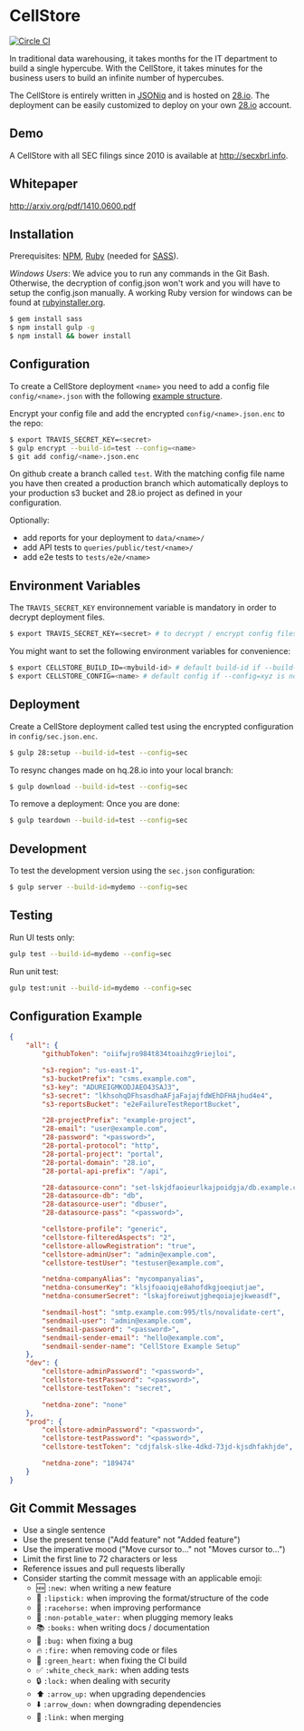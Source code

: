 # CellStore
[![Circle CI](https://circleci.com/gh/28msec/cellstore.svg?style=svg)](https://circleci.com/gh/28msec/cellstore)

In traditional data warehousing, it takes months for the IT department to build a single hypercube. 
With the CellStore, it takes minutes for the business users to build an infinite number of hypercubes.

The CellStore is entirely written in [JSONiq](http://jsoniq.org) and is hosted on [28.io](http://www.28.io). The deployment can be easily customized to deploy on your own [28.io](http://www.28.io) account.

## Demo
A CellStore with all SEC filings since 2010 is available at http://secxbrl.info.

## Whitepaper
http://arxiv.org/pdf/1410.0600.pdf

## Installation

Prerequisites: [NPM](https://www.npmjs.com/), [Ruby](https://www.ruby-lang.org/) (needed for [SASS](http://sass-lang.com/)).

*Windows Users*:
We advice you to run any commands in the Git Bash.
Otherwise, the decryption of config.json won't work and you will have to setup the config.json manually.
A working Ruby version for windows can be found at [rubyinstaller.org](http://rubyinstaller.org/downloads/).

```bash
$ gem install sass
$ npm install gulp -g
$ npm install && bower install
```

## Configuration
To create a CellStore deployment `<name>` you need to add a config file `config/<name>.json` with the following [example structure](#configuration-example).

Encrypt your config file and add the encrypted `config/<name>.json.enc` to the repo:
```bash
$ export TRAVIS_SECRET_KEY=<secret>
$ gulp encrypt --build-id=test --config=<name>
$ git add config/<name>.json.enc
```

On github create a branch called `test`. With the matching config file name you have then created a production branch
which automatically deploys to your production s3 bucket and 28.io project as defined in your configuration.

Optionally:
- add reports for your deployment to `data/<name>/`
- add API tests to `queries/public/test/<name>/`
- add e2e tests to `tests/e2e/<name>`

## Environment Variables
The `TRAVIS_SECRET_KEY` environnement variable is mandatory in order to decrypt deployment files.
```bash
$ export TRAVIS_SECRET_KEY=<secret> # to decrypt / encrypt config files
```

You might want to set the following environment variables for convenience:
```bash
$ export CELLSTORE_BUILD_ID=<mybuild-id> # default build-id if --build-id=xyz is not provided
$ export CELLSTORE_CONFIG=<name> # default config if --config=xyz is not provided
```

## Deployment
Create a CellStore deployment called test using the encrypted configuration in `config/sec.json.enc`.
```bash
$ gulp 28:setup --build-id=test --config=sec
```

To resync changes made on hq.28.io into your local branch:
```bash
$ gulp download --build-id=test --config=sec
```

To remove a deployment:
Once you are done:
```bash
$ gulp teardown --build-id=test --config=sec
```

## Development

To test the development version using the `sec.json` configuration:

```bash
$ gulp server --build-id=mydemo --config=sec
```

## Testing

Run UI tests only:
```bash
gulp test --build-id=mydemo --config=sec
```

Run unit test:
```bash
gulp test:unit --build-id=mydemo --config=sec
```

## Configuration Example
```json
{
    "all": {
        "githubToken": "oiifwjro984t834toaihzg9riejloi",

        "s3-region": "us-east-1",
        "s3-bucketPrefix": "csms.example.com",
        "s3-key": "ADUREIGMKODJAEO43SAJ3",
        "s3-secret": "lkhsohqDFhsasdhaAFjaFajajfdWEhDFHAjhud4e4",
        "s3-reportsBucket": "e2eFailureTestReportBucket",

        "28-projectPrefix": "example-project",
        "28-email": "user@example.com",
        "28-password": "<password>",
        "28-portal-protocol": "http",
        "28-portal-project": "portal",
        "28-portal-domain": "28.io",
        "28-portal-api-prefix": "/api",

        "28-datasource-conn": "set-lskjdfaoieurlkajpoidgja/db.example.com:27017,db.example.com:27017",
        "28-datasource-db": "db",
        "28-datasource-user": "dbuser",
        "28-datasource-pass": "<password>",

        "cellstore-profile": "generic",
        "cellstore-filteredAspects": "2",
        "cellstore-allowRegistration": "true",
        "cellstore-adminUser": "admin@example.com",
        "cellstore-testUser": "testuser@example.com",

        "netdna-companyAlias": "mycompanyalias",
        "netdna-consumerKey": "klsjfoaoiqje8ahofdkgjoeqiutjae",
        "netdna-consumerSecret": "lskajforeiwutjgheqoiajejkweasdf",

        "sendmail-host": "smtp.example.com:995/tls/novalidate-cert",
        "sendmail-user": "admin@example.com",
        "sendmail-password": "<password>",
        "sendmail-sender-email": "hello@example.com",
        "sendmail-sender-name": "CellStore Example Setup"
    },
    "dev": {
        "cellstore-adminPassword": "<password>",
        "cellstore-testPassword": "<password>",
        "cellstore-testToken": "secret",

        "netdna-zone": "none"
    },
    "prod": {
        "cellstore-adminPassword": "<password>",
        "cellstore-testPassword": "<password>",
        "cellstore-testToken": "cdjfalsk-slke-4dkd-73jd-kjsdhfakhjde",

        "netdna-zone": "189474"
    }
}
```

## Git Commit Messages
* Use a single sentence
* Use the present tense ("Add feature" not "Added feature")
* Use the imperative mood ("Move cursor to..." not "Moves cursor to...")
* Limit the first line to 72 characters or less
* Reference issues and pull requests liberally
* Consider starting the commit message with an applicable emoji:
    * :new: `:new:` when writing a new feature 
    * :lipstick: `:lipstick:` when improving the format/structure of the code
    * :racehorse: `:racehorse:` when improving performance
    * :non-potable_water: `:non-potable_water:` when plugging memory leaks
    * :books: `:books:` when writing docs / documentation
    * :bug: `:bug:` when fixing a bug
    * :fire: `:fire:` when removing code or files
    * :green_heart: `:green_heart:` when fixing the CI build
    * :white_check_mark: `:white_check_mark:` when adding tests
    * :lock: `:lock:` when dealing with security
    * :arrow_up: `:arrow_up:` when upgrading dependencies
    * :arrow_down: `:arrow_down:` when downgrading dependencies
    * :link: `:link:` when merging

